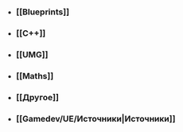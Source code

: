 - ### [[Blueprints]]
- ### [[C++]]
- ### [[UMG]]
- ### [[Maths]]
- ### [[Другое]]
- ### [[Gamedev/UE/Источники|Источники]]